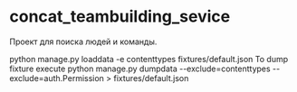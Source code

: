 # concat_teambuilding_sevice

Проект для поиска людей и команды.

python manage.py loaddata -e contenttypes fixtures/default.json To dump fixture execute
python manage.py dumpdata --exclude=contenttypes --exclude=auth.Permission > fixtures/default.json
